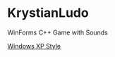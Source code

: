 # KrystianLudo

 WinForms C++ Game with Sounds
 
[Windows XP Style](https://github.com/qvx3/KrystianLudo/screenshots/skinModern.png)
